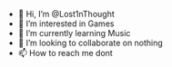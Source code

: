 - 👋 Hi, I’m @Lost1nThought
- 👀 I’m interested in Games
- 🌱 I’m currently learning Music
- 💞️ I’m looking to collaborate on nothing
- 📫 How to reach me dont

<!---
Lost1nThought/Lost1nThought is a ✨ special ✨ repository because its `README.md` (this file) appears on your GitHub profile.
You can click the Preview link to take a look at your changes.
--->

